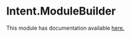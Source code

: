 ﻿# Intent.ModuleBuilder

This module has documentation available [here.](https://docs.intentarchitect.com/articles/modules-common/intent-modulebuilder/intent-modulebuilder.html)
